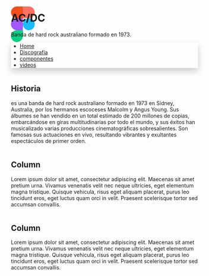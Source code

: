 <!DOCTYPE html>
<html>
<head>
	<title></title>
	<link rel="stylesheet" type="text/css" href="style2.css">
</head>
<body>
<style>

</style>
</head>
<body>
<div class="header">
  <h1>AC/DC</h1> 
  <p>Banda de hard rock australiano formado en 1973.</p>
  <div style="float: left; margin-top: -100px;">
  <svg id="Layer_1" xmlns="http://www.w3.org/2000/svg" viewBox="0 0 200 300" width="64" height="100">
	<style>.st0{fill:#0acf83}.st1{fill:#a259ff}.st2{fill:#f24e1e}.st3{fill:#ff7262}.st4{fill:#1abcfe}</style>
	<title>Figma.logo</title>
	<desc>Created using Figma</desc>
	<path id="path0_fill" class="st0" d="M50 300c27.6 0 50-22.4 50-50v-50H50c-27.6 0-50 22.4-50 50s22.4 50 50 50z"/>
	<path id="path1_fill" class="st1" d="M0 150c0-27.6 22.4-50 50-50h50v100H50c-27.6 0-50-22.4-50-50z"/>
	<path id="path1_fill_1_" class="st2" d="M0 50C0 22.4 22.4 0 50 0h50v100H50C22.4 100 0 77.6 0 50z"/>
	<path id="path2_fill" class="st3" d="M100 0h50c27.6 0 50 22.4 50 50s-22.4 50-50 50h-50V0z"/>
	<path id="path3_fill" class="st4" d="M200 150c0 27.6-22.4 50-50 50s-50-22.4-50-50 22.4-50 50-50 50 22.4 50 50z"/>
</svg>
</div>
</div>

<div class="topnav" style="box-shadow:  0px 8px 16px 0px rgba(0,0,0,0.2);">
  <ul>
  <li><a class="active" href="index.html">Home</a></li>
  <li><a href="tabla.html">Discografía </a></li>
  <li><a href="componentes.html">componentes</a></li>
  <li><a href="videos.html">videos</a></li>

</ul>
</div>
<div class="row">
  <div class="column">
    <h2>Historia</h2>
    <p>es una banda de hard rock australiano formado en 1973 en Sídney, Australia, por los hermanos escoceses Malcolm y Angus Young. Sus álbumes se han vendido en un total estimado de 200 millones de copias, embarcándose en giras multitudinarias por todo el mundo, y sus éxitos han musicalizado varias producciones cinematográficas sobresalientes. Son famosas sus actuaciones en vivo, resultando vibrantes y exultantes espectáculos de primer orden.</p>
  </div>
  
  <div class="column">
    <h2>Column</h2>
    <p>Lorem ipsum dolor sit amet, consectetur adipiscing elit. Maecenas sit amet pretium urna. Vivamus venenatis velit nec neque ultricies, eget elementum magna tristique. Quisque vehicula, risus eget aliquam placerat, purus leo tincidunt eros, eget luctus quam orci in velit. Praesent scelerisque tortor sed accumsan convallis.</p>
  </div>
  
  <div class="column">
    <h2>Column</h2>
    <p>Lorem ipsum dolor sit amet, consectetur adipiscing elit. Maecenas sit amet pretium urna. Vivamus venenatis velit nec neque ultricies, eget elementum magna tristique. Quisque vehicula, risus eget aliquam placerat, purus leo tincidunt eros, eget luctus quam orci in velit. Praesent scelerisque tortor sed accumsan convallis.</p>
  </div>
</div>
</body>
</html>
